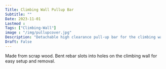 ```yaml
---
Title: Climbing Wall Pullup Bar
Subtitle: ""
Date: 2023-11-01
Lastmod : 
Tags: ["Climbing-Wall"]
image : "/img/pullupcover.jpg"
Description: "Detachable high clearance pull-up bar for the climbing wall."
Draft: False
---
```


Made from scrap wood. Bent rebar slots into holes on the climbing wall for easy setup and removal.